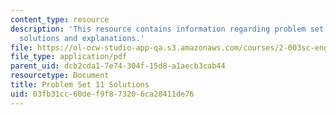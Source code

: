 ```yaml
---
content_type: resource
description: 'This resource contains information regarding problem set 11: problem
  solutions and explanations.'
file: https://ol-ocw-studio-app-qa.s3.amazonaws.com/courses/2-003sc-engineering-dynamics-fall-2011/03fb31cc60def9f873206ca28411de76_MIT2_003SCF11_pset11_sol.pdf
file_type: application/pdf
parent_uid: dcb2cda1-7e74-304f-15d8-a1aecb3cab44
resourcetype: Document
title: Problem Set 11 Solutions
uid: 03fb31cc-60de-f9f8-7320-6ca28411de76
---
```

